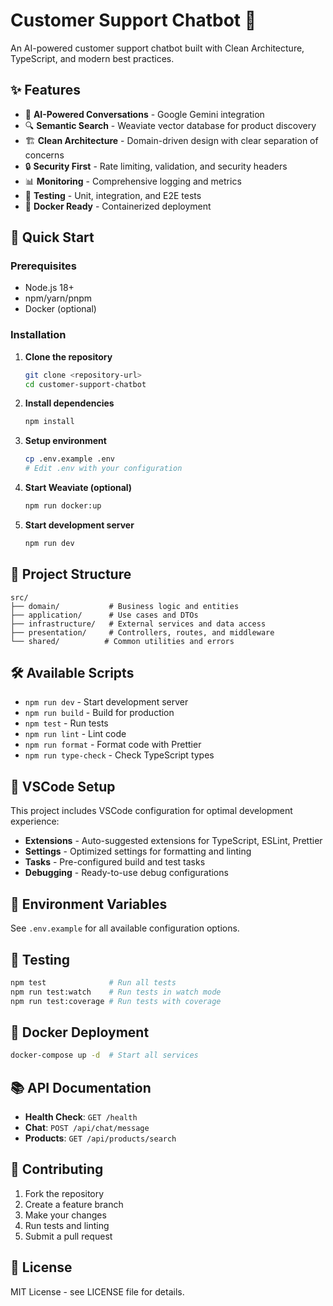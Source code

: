 # Customer Support Chatbot 🤖

An AI-powered customer support chatbot built with Clean Architecture, TypeScript, and modern best practices.

## ✨ Features

- 🤖 **AI-Powered Conversations** - Google Gemini integration
- 🔍 **Semantic Search** - Weaviate vector database for product discovery
- 🏗️ **Clean Architecture** - Domain-driven design with clear separation of concerns
- 🔒 **Security First** - Rate limiting, validation, and security headers
- 📊 **Monitoring** - Comprehensive logging and metrics
- 🧪 **Testing** - Unit, integration, and E2E tests
- 🐳 **Docker Ready** - Containerized deployment

## 🚀 Quick Start

### Prerequisites
- Node.js 18+
- npm/yarn/pnpm
- Docker (optional)

### Installation

1. **Clone the repository**
   ```bash
   git clone <repository-url>
   cd customer-support-chatbot
   ```

2. **Install dependencies**
   ```bash
   npm install
   ```

3. **Setup environment**
   ```bash
   cp .env.example .env
   # Edit .env with your configuration
   ```

4. **Start Weaviate (optional)**
   ```bash
   npm run docker:up
   ```

5. **Start development server**
   ```bash
   npm run dev
   ```

## 📁 Project Structure

```
src/
├── domain/           # Business logic and entities
├── application/      # Use cases and DTOs
├── infrastructure/   # External services and data access
├── presentation/     # Controllers, routes, and middleware
└── shared/          # Common utilities and errors
```

## 🛠️ Available Scripts

- `npm run dev` - Start development server
- `npm run build` - Build for production
- `npm test` - Run tests
- `npm run lint` - Lint code
- `npm run format` - Format code with Prettier
- `npm run type-check` - Check TypeScript types

## 🔧 VSCode Setup

This project includes VSCode configuration for optimal development experience:

- **Extensions** - Auto-suggested extensions for TypeScript, ESLint, Prettier
- **Settings** - Optimized settings for formatting and linting
- **Tasks** - Pre-configured build and test tasks
- **Debugging** - Ready-to-use debug configurations

## 📝 Environment Variables

See `.env.example` for all available configuration options.

## 🧪 Testing

```bash
npm test              # Run all tests
npm run test:watch    # Run tests in watch mode
npm run test:coverage # Run tests with coverage
```

## 🐳 Docker Deployment

```bash
docker-compose up -d  # Start all services
```

## 📚 API Documentation

- **Health Check**: `GET /health`
- **Chat**: `POST /api/chat/message`
- **Products**: `GET /api/products/search`

## 🤝 Contributing

1. Fork the repository
2. Create a feature branch
3. Make your changes
4. Run tests and linting
5. Submit a pull request

## 📄 License

MIT License - see LICENSE file for details.
